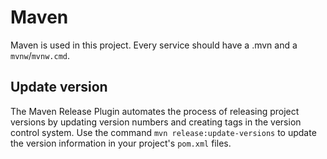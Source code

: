 # Maven

Maven is used in this project. Every service should have a .mvn and a ``mvnw``/``mvnw.cmd``.  

## Update version
The Maven Release Plugin automates the process of releasing project versions by updating version numbers and creating
tags in the version control system. Use the command `mvn release:update-versions` to update the version information in
your project's `pom.xml` files.